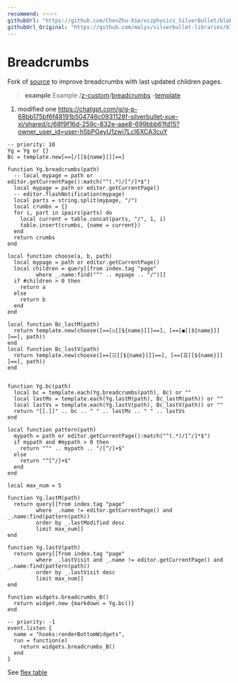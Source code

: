 ```yaml
---
recommend: ⭐⭐⭐⭐
githubUrl: "https://github.com/ChenZhu-Xie/xczphysics_SilverBullet/blob/main/CONFIG/Widget/BreadCrumbs%20Bottom.md"
githubUrl_Original: "https://github.com/malys/silverbullet-libraries/blob/main/src/Breadcrumbs.md"
---
```

# Breadcrumbs
Fork of [source](https://community.silverbullet.md/t/breadcrumbs-for-hierarchical-pages/737) to improve breadcrumbs with last updated children pages.

> **example** Example
> /[z-custom](https://silverbullet.l.malys.ovh/z-custom)/[breadcrumbs](https://silverbullet.l.malys.ovh/z-custom/breadcrumbs) -[template](https://silverbullet.l.malys.ovh/z-custom/breadcrumbs/template)

1. modified one https://chatgpt.com/g/g-p-68bb175bf6f48191b504746c0931128f-silverbullet-xue-xi/shared/c/68f9f16d-259c-832e-aae8-699bbb61fd15?owner_user_id=user-h5bPGeyU1zwi7LcI6XCA3cuY

```space-lua
-- priority: 10
Yg = Yg or {}
Bc = template.new[==[/[[${name}]]​]==]

function Yg.breadcrumbs(path)
  -- local mypage = path or editor.getCurrentPage():match("^(.*)/[^/]*$")
  local mypage = path or editor.getCurrentPage()
  -- editor.flashNotification(mypage)
  local parts = string.split(mypage, "/")
  local crumbs = {}
  for i, part in ipairs(parts) do
    local current = table.concat(parts, "/", 1, i)
    table.insert(crumbs, {name = current})
  end
  return crumbs
end

local function choose(a, b, path)
  local mypage = path or editor.getCurrentPage()
  local children = query[[from index.tag "page" 
         where _.name:find("^" .. mypage .. "/")]]
  if #children > 0 then
    return a
  else
    return b
  end
end

local function Bc_lastM(path)
  return template.new(choose([==[◻[[${name}]]​]==], [==[◼[[${name}]]​]==], path))
end
local function Bc_lastV(path)
  return template.new(choose([==[☷[[${name}]]​]==], [==[☰[[${name}]]​]==], path))
end


function Yg.bc(path)
  local bc = template.each(Yg.breadcrumbs(path), Bc) or ""
  local lastMs = template.each(Yg.lastM(path), Bc_lastM(path)) or ""
  local lastVs = template.each(Yg.lastV(path), Bc_lastV(path)) or ""
  return "[[.]]" .. bc .. " " .. lastMs .. " " .. lastVs
end

local function pattern(path)
  mypath = path or editor.getCurrentPage():match("^(.*)/[^/]*$")
  if mypath and #mypath > 0 then
    return "^" .. mypath .. "/[^/]+$"
  else
    return "^[^/]+$"
  end
end

local max_num = 5

function Yg.lastM(path)
  return query[[from index.tag "page" 
         where _.name != editor.getCurrentPage() and _.name:find(pattern(path))
         order by _.lastModified desc
         limit max_num]]
end

function Yg.lastV(path)
  return query[[from index.tag "page" 
         where _.lastVisit and _.name != editor.getCurrentPage() and _.name:find(pattern(path))
         order by _.lastVisit desc
         limit max_num]]
end

function widgets.breadcrumbs_B()
  return widget.new {markdown = Yg.bc()}
end
```

```space-lua
-- priority: -1
event.listen {
  name = "hooks:renderBottomWidgets",
  run = function(e)
    return widgets.breadcrumbs_B()
  end
}
```

See [flex table](https://community.silverbullet.md/t/space-lua-flexbox-columns/2017)